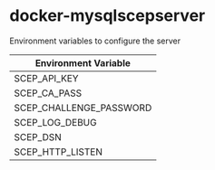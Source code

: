 # docker-mysqlscepserver

Environment variables to configure the server

 | Environment Variable | 
 |--
 | SCEP_API_KEY |
 | SCEP_CA_PASS |
 | SCEP_CHALLENGE_PASSWORD |
 | SCEP_LOG_DEBUG |
 | SCEP_DSN |
 | SCEP_HTTP_LISTEN |